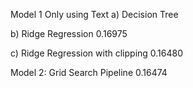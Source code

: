 Model 1
Only using Text
a) Decision Tree


b) Ridge Regression
0.16975

c) Ridge Regression with clipping 
0.16480

Model 2:
Grid Search Pipeline
0.16474
